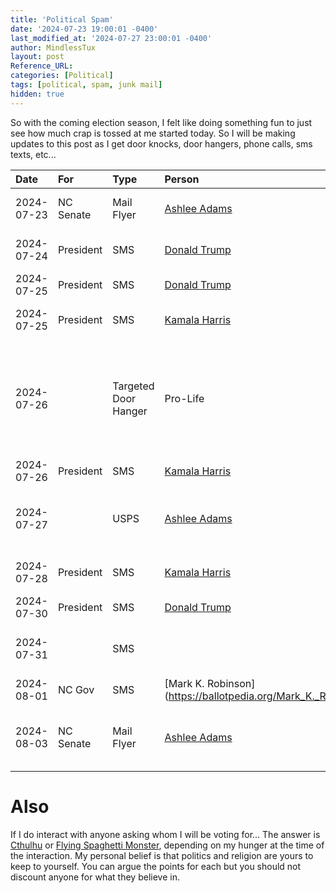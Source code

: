 ```yaml
---
title: 'Political Spam'
date: '2024-07-23 19:00:01 -0400'
last_modified_at: '2024-07-27 23:00:01 -0400'
author: MindlessTux
layout: post
Reference_URL:
categories: [Political]
tags: [political, spam, junk mail]
hidden: true
---
```


So with the coming election season, I felt like doing something fun to just see how much crap is tossed at me started today.  So I will be making updates to this post as I get door knocks, door hangers, phone calls, sms texts, etc...

<!--readmore-->

| Date       | For       | Type       | Person          | Links       | Notes     |
| :--------- | :-------- | :--------- | :-------------- | :---------- | :-------- |
| 2024-07-23 | NC Senate | Mail Flyer | [Ashlee Adams](https://ballotpedia.org/Ashlee_Bryan_Adams) | [Campaign Site](https://www.ashleefornc.com/) | Downplay [Terence Everitt](https://ballotpedia.org/Terence_Everitt) |
| 2024-07-24 | President | SMS        | [Donald Trump](https://ballotpedia.org/Donald_Trump) | | Survey: Rate Trump |
| 2024-07-25 | President | SMS        | [Donald Trump](https://ballotpedia.org/Donald_Trump) | [To "Site"](http://trumpmaga.vip/ESuwP) | Donate |
| 2024-07-25 | President | SMS        | [Kamala Harris](https://ballotpedia.org/Kamala_Harris) | | Lower Housing Cost |
| 2024-07-26 |           | Targeted Door Hanger | Pro-Life | | This was targeted, watched person walk down the street skipping many houses. |
| 2024-07-26 | President | SMS        | [Kamala Harris](https://ballotpedia.org/Kamala_Harris) | | Drug Prices |
| 2024-07-27 |           | USPS       | [Ashlee Adams](https://ballotpedia.org/Ashlee_Bryan_Adams) |  | Downplay of competitor [Terence Everitt](https://ballotpedia.org/Terence_Everitt) |
| 2024-07-28 | President | SMS        | [Kamala Harris](https://ballotpedia.org/Kamala_Harris) | | Anti Corp Price Gouging |
| 2024-07-30 | President | SMS        | [Donald Trump](https://ballotpedia.org/Donald_Trump) | [To "Site"](http://trumpmaga.vip/j8KZY8) | Fund Raise |
| 2024-07-31 |           | SMS        |                                                      | [To "Site"](http://teamgop24.com/YCMWh) | Survey from "Kellyanne Conway" |
| 2024-08-01 | NC Gov | SMS | [Mark K. Robinson](https://ballotpedia.org/Mark_K._Robinson_(North_Carolina_lieutenant_governor) | [To "Site"](https://facts-34.com/znOEXP) | |
| 2024-08-03 | NC Senate | Mail Flyer | [Ashlee Adams](https://ballotpedia.org/Ashlee_Bryan_Adams) | [Campaign Site](https://www.ashleefornc.com/) | Duplicate Mailer from 2024-07-23 |


# Also

If I do interact with anyone asking whom I will be voting for...  The answer is [Cthulhu](https://en.wikipedia.org/wiki/Cthulhu) or [Flying Spaghetti Monster](https://en.wikipedia.org/wiki/Flying_Spaghetti_Monster), depending on my hunger at the time of the interaction.  My personal belief is that politics and religion are yours to keep to yourself.  You can argue the points for each but you should not discount anyone for what they believe in.
